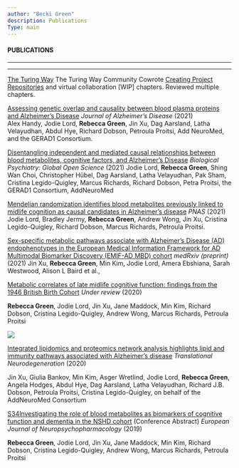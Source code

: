 ```yaml
---
author: "Becki Green"
description: Publications
Type: main
---
```

#### PUBLICATIONS
*****************
*****************
[The Turing Way](https://doi.org/10.5281/zenodo.3233853)
The Turing Way Community
Cowrote [Creating Project Repositories](https://the-turing-way.netlify.app/project-design/project-repo.html) and virtual collaboration [WIP] chapters. Reviewed multiple chapters.

[Assessing genetic overlap and causality between blood plasma proteins and Alzheimer’s Disease](https://doi.org/10.3233/JAD-210462) _Journal of Alzheimer’s Disease_ (2021)  
Alex Handy, Jodie Lord, **Rebecca Green**, Jin Xu, Dag Aarsland, Latha Velayudhan, Abdul Hye, Richard Dobson, Petroula Proitsi, Add NeuroMed, and the GERAD1 Consortium.

[Disentangling independent and mediated causal relationships between blood metabolites, cognitive factors, and Alzheimer’s Disease](https://doi.org/10.1016/j.bpsgos.2021.07.010) _Biological Psychiatry: Global Open Science_ (2021)
Jodie Lord, **Rebecca Green**, Shing Wan Choi, Christopher Hübel, Dag Aarsland, Latha Velayudhan, Pak Sham, Cristina Legido-Quigley, Marcus Richards, Richard Dobson, Petra Proitsi, the GERAD1 Consortium, AddNeuroMed

[Mendelian randomization identifies blood metabolites previously linked to midlife cognition as causal candidates in Alzheimer’s disease](https://www.pnas.org/content/118/16/e2009808118.short) _PNAS_ (2021)
Jodie Lord, Bradley Jermy, **Rebecca Green**, Andrew Wong, Jin Xu, Cristina Legido-Quigley, Richard Dobson, Marcus Richards, Petroula Proitsi.

[Sex-specific metabolic pathways associate with Alzheimer’s Disease (AD) endophenotypes in the European Medical Information Framework for AD Multimodal Biomarker Discovery (EMIF-AD MBD) cohort](https://www.medrxiv.org/content/10.1101/2021.04.06.21254535v1) _medRxiv (preprint)_ (2021)
Jin Xu, **Rebecca Green**, Min Kim, Jodie Lord, Amera Ebshiana, Sarah Westwood, Alison L Baird et al., 

[Metabolic correlates of late midlife cognitive function: findings from the 1946 British Birth Cohort](https://www.medrxiv.org/content/10.1101/2020.11.23.20236463v3) _Under review_ (2020)

**Rebecca Green**, Jodie Lord, Jin Xu, Jane Maddock, Min Kim, Richard Dobson, Cristina Legido-Quigley, Andrew Wong, Marcus Richards, Petroula Proitsi

![](/work/workflow.png)


[Integrated lipidomics and proteomics network analysis highlights lipid and immunity pathways associated with Alzheimer’s disease](https://link.springer.com/epdf/10.1186/s40035-020-00215-0?sharing_token=rDhcqrDwxHpPr9KVQnNAQm_BpE1tBhCbnbw3BuzI2RMack7kbujqP_X-ofWsx-46ldfN8uNgddF6WQJfINxSB6Wsva1Vqwae_tqTdQl2TrKHAl08e7-qKVWzx4Ae986dEAZF2P308PiyisWZpKP16t2NcjKBdygtKOfwRVD1Nno%3D) _Translational Neurodegeneration_ (2020)

Jin Xu, Giulia Bankov, Min Kim, Asger Wretlind, Jodie Lord, **Rebecca Green**, Angela Hodges, Abdul Hye, Dag Aarsland, Latha Velayudhan, Richard J.B. Dobson, Petroula Proitsi, Cristina Legido-Quigley, on behalf of the AddNeuroMed Consortium 


[S34Investigating the role of blood metabolites as biomarkers of cognitive function and dementia in the NSHD cohort](https://doi.org/10.1016/j.euroneuro.2019.08.035) (Conference Abstract) _European Journal of Neuropsychopharmacology_ (2019)

**Rebecca Green**, Jodie Lord, Jin Xu, Jane Maddock, Min Kim, Richard Dobson, Cristina Legido-Quigley, Andrew Wong, Marcus Richards, Petroula Proitsi
